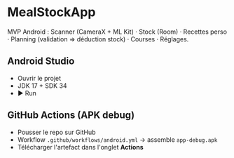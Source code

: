 # MealStockApp

MVP Android : Scanner (CameraX + ML Kit) · Stock (Room) · Recettes perso · Planning (validation => déduction stock) · Courses · Réglages.

## Android Studio
- Ouvrir le projet
- JDK 17 + SDK 34
- ▶️ Run

## GitHub Actions (APK debug)
- Pousser le repo sur GitHub
- Workflow `.github/workflows/android.yml` → assemble `app-debug.apk`
- Télécharger l'artefact dans l'onglet **Actions**
